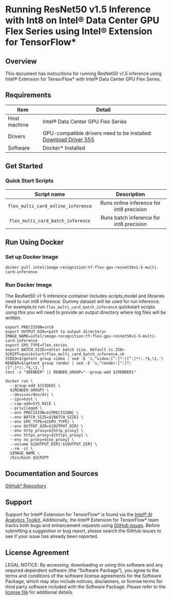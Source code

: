 # Running ResNet50 v1.5 Inference with Int8 on Intel® Data Center GPU Flex Series using Intel® Extension for TensorFlow*

## Overview

This document has instructions for running ResNet50 v1.5 inference using Intel® Extension for TensorFlow* with Intel® Data Center GPU Flex Series.


## Requirements
| Item | Detail |
| ------ | ------- |
| Host machine  | Intel® Data Center GPU Flex Series  |
| Drivers | GPU-compatible drivers need to be installed: [Download Driver 555](https://dgpu-docs.intel.com/releases/stable_555_20230124.html#ubuntu-22-04)
| Software | Docker* Installed |

## Get Started

### Quick Start Scripts

| Script name | Description |
|:-------------:|:-------------:|
| `flex_multi_card_online_inference` | Runs online inference for int8 precision |
| `flex_multi_card_batch_inference` | Runs batch inference for int8 precision |

## Run Using Docker

### Set up Docker Image

```
docker pull intel/image-recognition:tf-flex-gpu-resnet50v1-5-multi-card-inference
```

### Run Docker Image
The ResNet50 v1-5 inference container includes scripts,model and libraries need to run int8 inference. Dummy dataset will be used for run inference. For example,to run `flex_multi_card_batch_inference` quickstart scripts using this you will need to provide an output directory where log files will be written. 
```
export PRECISION=int8
export OUTPUT_DIR=<path to output directory>
IMAGE_NAME=intel/image-recognition:tf-flex-gpu-resnet50v1-5-multi-card-inference
export GPU_TYPE=flex_series
export BATCH_SIZE=<enter batch size. Default is 256>
SCRIPT=quickstart/flex_multi_card_batch_inference.sh
VIDEO=$(getent group video | sed -E 's,^video:[^:]*:([^:]*):.*$,\1,')
RENDER=$(getent group render | sed -E 's,^render:[^:]*:([^:]*):.*$,\1,')
test -z "$RENDER" || RENDER_GROUP="--group-add ${RENDER}"

docker run \
  --group-add ${VIDEO} \
  ${RENDER_GROUP} \
  --device=/dev/dri \
  --ipc=host \
  --cap-add=SYS_NICE \
  --privileged \
  --env PRECISION=${PRECISION} \
  --env BATCH_SIZE=${BATCH_SIZE} \
  --env GPU_TYPE=${GPU_TYPE} \
  --env OUTPUT_DIR=${OUTPUT_DIR} \
  --env http_proxy=${http_proxy} \
  --env https_proxy=${https_proxy} \
  --env no_proxy=${no_proxy} \
  --volume ${OUTPUT_DIR}:${OUTPUT_DIR} \
  --rm -it \
  $IMAGE_NAME \
  /bin/bash $SCRIPT
```

## Documentation and Sources

[GitHub* Repository](https://github.com/IntelAI/models/tree/master/dockerfiles/model_containers)

## Support
Support for Intel® Extension for TensorFlow* is found via the [Intel® AI Analytics Toolkit.](https://www.intel.com/content/www/us/en/developer/tools/oneapi/ai-analytics-toolkit.html#gs.qbretz) Additionally, the Intel® Extension for TensorFlow* team tracks both bugs and enhancement requests using [GitHub issues](https://github.com/intel/intel-extension-for-tensorflow/issues). Before submitting a suggestion or bug report, please search the GitHub issues to see if your issue has already been reported.

## License Agreement

LEGAL NOTICE: By accessing, downloading or using this software and any required dependent software (the “Software Package”), you agree to the terms and conditions of the software license agreements for the Software Package, which may also include notices, disclaimers, or license terms for third party software included with the Software Package. Please refer to the [license file](https://github.com/IntelAI/models/tree/master/third_party) for additional details.
